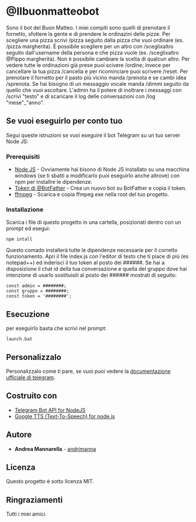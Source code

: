 # @Ilbuonmatteobot

Sono il bot del Buon Matteo. I miei compiti sono quelli di prenotare il fornetto, sfottere la gente e di prendere le ordinazini delle pizze. Per scegliere una pizza scrivi /pizza seguito dalla pizza che vuoi ordinare (es. /pizza margherita). È possibile scegliere per un altro con /sceglixaltro seguito dall'username della persona e che pizza vuole (es. /sceglixaltro @Pippo margherita). Non è possibile cambiare la scelta di qualcun altro. Per vedere tutte le ordinazioni già prese puoi scivere /ordine; invece per cancellare la tua pizza /cancella e per ricominciare puoi scrivere /reset. Per prenotare il fornetto per il pasto più vicino manda /prenota e se cambi idea /sprenota. Se hai bisogno di un messaggio vocale manda /dimmi seguito da quello che vuoi ascoltare. L'admin ha il potere di inoltrare i messaggi con /scrivi "testo" e di scaricare il log delle conversazioni con /log "mese"_"anno".


## Se vuoi eseguirlo per conto tuo

Segui queste istruzioni se vuoi eseguire il bot Telegram su un tuo server Node JS:

### Prerequisiti

* [Node JS](https://nodejs.org/en/) - Ovviamente hai bisono di Node JS installato su una macchina windows (se ti sbatti a modificarlo puoi eseguirlo anche altrove) con npm per installre le dipendenze.
* [Token di @BotFather](https://telegram.me/BotFather) - Crea un nuovo bot su BotFather e copia il token.
* [ffmpeg](http://ffmpeg.org) - Scarica e copia ffmpeg.exe nella root del tuo progetto.

### Installazione

Scarica i file di questo progetto in una cartella, posizionati dentro con un prompt ed esegui:
```
npm intall
```

Questo comado installerà tutte le dipendenze necessarie per il corretto funzionamento.
Apri il file index.js con l'editor di testo che ti piace di più (es notepad++) ed inderisci il tuo token al posto dei ######.
Se hai a disposizione il chat id della tua conversazione e quella del gruppo dove hai intenzione di usarlo sostituisili al posto dei ###### mostrati di seguito:

```
const admin = ########;
const gruppo = ########;
const token = '########';
```

## Esecuzione

per eseguirlo basta che scrivi nel prompt:
```
launch.bat
```

## Personalizzalo

Personalizzalo come ti pare, se vuoi puoi vedere la [documentazione ufficiale di telegram](https://core.telegram.org/bots/api).

## Costruito con

* [Telegram Bot API for NodeJS](https://github.com/yagop/node-telegram-bot-api)
* [Google TTS (Text-To-Speech) for node.js](https://github.com/zlargon/google-tts)

## Autore

* **Andrea Mannarella**  - [andrimanna](https://github.com/andrimanna)

## Licenza

Questo progetto è sotto licenza MIT.

## Ringraziamenti

Tutti i miei amici.
